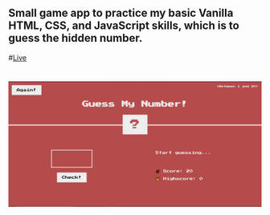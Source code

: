 ## Small game app to practice my basic Vanilla HTML, CSS, and JavaScript skills, which is to guess the hidden number.

#[Live](https://guess-the-correct-number-game.netlify.app/)

#

![](./guess-the-number.jpg)